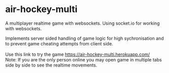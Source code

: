 # air-hockey-multi
A multiplayer realtime game with websockets.
Using socket.io for working with websockets.

Implements server sided handling of game logic for high sychronisation and 
to prevent game cheating attempts from client side.
\
\
Use this link to try the game https://air-hockey-multi.herokuapp.com/ \
Note: If you are the only person online you may open game in multiple tabs side by side to see the realtime movements.
